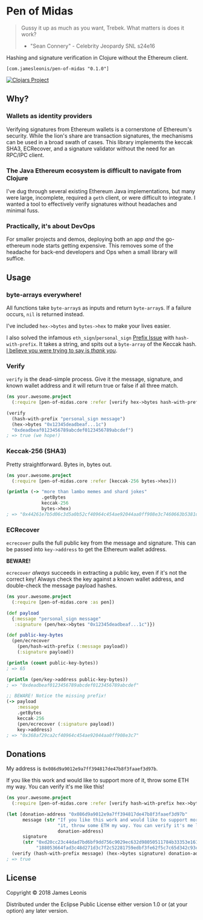 # Pen of Midas

> Gussy it up as much as you want, Trebek. What matters is does it work?  
> - "Sean Connery" - Celebrity Jeopardy SNL s24e16

Hashing and signature verification in Clojure without the Ethereum client.

`[com.jamesleonis/pen-of-midas "0.1.0"]`

[![Clojars Project](https://img.shields.io/clojars/v/com.jamesleonis/pen-of-midas.svg)](https://clojars.org/com.jamesleonis/pen-of-midas)

## Why?

### Wallets as identity providers

Verifying signatures from Ethereum wallets is a cornerstone of Ethereum's
security. While the lion's share are transaction signatures, the mechanisms can
be used in a broad swath of cases. This library implements the keccak SHA3,
ECRecover, and a signature validator without the need for an RPC/IPC client.

### The Java Ethereum ecosystem is difficult to navigate from Clojure

I've dug through several existing Ethereum Java implementations, but many were
large, incomplete, required a `geth` client, or were difficult to integrate.
I wanted a tool to effectively verify signatures without headaches and minimal
fuss.

### Practically, it's about DevOps

For smaller projects and demos, deploying both an app *and* the go-ethereum
node starts getting expensive. This removes some of the headache for back-end
developers and Ops when a small library will suffice.

## Usage

### byte-arrays everywhere!

All functions take `byte-array`s as inputs and return `byte-array`s. If a
failure occurs, `nil` is returned instead.

I've included `hex->bytes` and `bytes->hex` to make your lives easier.

I also solved the infamous `eth_sign`/`personal_sign` [Prefix Issue][issue] 
with `hash-with-prefix`. It takes a string, and spits out a `byte-array` of
the Keccak hash. [I believe you were trying to say is *thank you*][thank-you?].

### Verify

`verify` is the dead-simple process. Give it the message, signature, and
known wallet address and it will return true or false if all three match.

```clojure
(ns your.awesome.project
  (:require [pen-of-midas.core :refer [verify hex->bytes hash-with-prefix])

(verify
  (hash-with-prefix "personal_sign message")
  (hex->bytes "0x12345deadbeaf...1c")
  "0xdeadbeaf0123456789abcdef0123456789abcdef")
; => true (we hope!)
```

### Keccak-256 (SHA3)

Pretty straightforward. Bytes in, bytes out.

```clojure
(ns your.awesome.project
  (:require [pen-of-midas.core :refer [keccak-256 bytes->hex]))

(println (-> "more than lambo memes and shard jokes"
             .getBytes
             keccak-256
             bytes->hex)
; => "0x44261e7b5d06c3d5a0b52cf40964c454ae92044aa0ff908e3c7460663b5381db"
```

### ECRecover

`ecrecover` pulls the full public key from the message and signature. This can
be passed into `key->address` to get the Ethereum wallet address.

**BEWARE!**

`ecrecover` *always* succeeds in extracting a public key, even if it's not
the correct key! Always check the key against a known wallet address, and
double-check the message payload hashes.

```clojure
(ns your.awesome.project
  (:require [pen-of-midas.core :as pen])

(def payload
  {:message "personal_sign message"
   :signature (pen/hex->bytes "0x12345deadbeaf...1c")})

(def public-key-bytes
  (pen/ecrecover
    (pen/hash-with-prefix (:message payload))
    (:signature payload))

(println (count public-key-bytes))
; => 65

(println (pen/key->address public-key-bytes))
; => "0xdeadbeaf0123456789abcdef0123456789abcdef"

;; BEWARE! Notice the missing prefix!
(-> payload
    :message
    .getBytes
    keccak-256
    (pen/ecrecover (:signature payload))
    key->address)
; => "0x368af29ca2cf40964c454ae92044aa0ff908e3c7"
```

## Donations

My address is `0x086d9a9012e9a7ff394817de47b8f3faaef3d97b`.

If you like this work and would like to support more of it, throw some ETH my
way. You can verify it's me like this!

```clojure
(ns your.awesome.project
  (:require [pen-of-midas.core :refer [verify hash-with-prefix hex->bytes]))

(let [donation-address "0x086d9a9012e9a7ff394817de47b8f3faaef3d97b"
      message (str "If you like this work and would like to support more of "
                   "it, throw some ETH my way. You can verify it's me like this!"
                   donation-address)
      signature
      (str "0xd20cc23c44dad7bd6bf9dd756c9029ec632d98050511784b33353e161cce3d13"
           "188053664fad3c48d271d3c7f2c52281759edbf3fe62f5c7c65d342c93c9fd391b")]
  (verify (hash-with-prefix message) (hex->bytes signature) donation-address))
; => true
```

## License

Copyright © 2018 James Leonis

Distributed under the Eclipse Public License either version 1.0 or (at
your option) any later version.

[issue]: https://github.com/ethereum/go-ethereum/issues/14794

[thank-you?]: https://youtu.be/79DijItQXMM?t=4s
